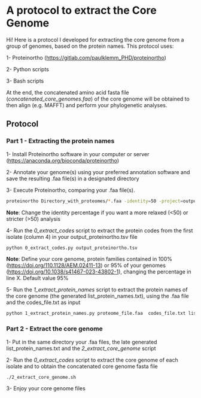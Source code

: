 # A protocol to extract the Core Genome

Hi! Here is a protocol I developed for extracting the core genome from a group of genomes, based on the protein names. This protocol uses:

1- Proteinortho (https://gitlab.com/paulklemm_PHD/proteinortho)

2- Python scripts

3- Bash scripts

At the end, the concatenated amino acid fasta file (*concatenated_core_genomes.faa*) of the core genome will be obtained to then align (e.g. MAFFT) and perform your phylogenetic analyses.

## Protocol

### Part 1 - Extracting the protein names

1- Install Proteinortho software in your computer or server (https://anaconda.org/bioconda/proteinortho)

2- Annotate your genome(s) using your preferred annotation software and save the resulting .faa file(s) in a designated directory

3- Execute Proteinortho, comparing your .faa file(s). 
```sh
proteinortho Directory_with_proteomes/*.faa -identity=50 -project=output_proteinortho
```
**Note**: Change the identity percentage if you want a more relaxed (<50) or stricter (>50) analysis

4- Run the *0_extract_codes* script to extract the protein codes from the first isolate (column 4) in your output_proteinortho.tsv file
```sh
python 0_extract_codes.py output_proteinortho.tsv
```
**Note**: Define your core genome, protein families contained in 100% (https://doi.org/110.1128/AEM.02411-13) or 95% of your genomes (https://doi.org/10.1038/s41467-023-43802-1), changing the percentage in line X. Default value 95%

5- Run the *1_extract_protein_names* script to extract the protein names of the core genome (the generated list_protein_names.txt), using the .faa file and the codes_file.txt as input
```sh
python 1_extract_protein_names.py proteome_file.faa  codes_file.txt list_protein_names.txt
```

### Part 2 - Extract the core genome

1- Put in the same directory your .faa files, the late generated list_protein_names.txt and the *2_extract_core_genome* script

2- Run the *0_extract_codes* script to extract the core genome of each isolate and to obtain the concatenated core genome fasta file
```sh
./2_extract_core_genome.sh
```
3- Enjoy your core genome files
